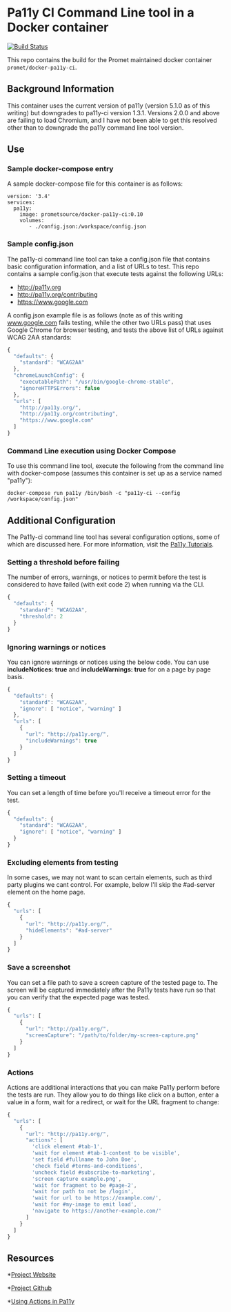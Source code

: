 # Pa11y CI Command Line tool in a Docker container

[![Build Status](https://travis-ci.org/promet/docker-pa11y-ci.svg?branch=develop)](https://travis-ci.org/promet/docker-pa11y-ci)

This repo contains the build for the Promet maintained docker container `promet/docker-pa11y-ci`.

## Background Information

This container uses the current version of pa11y (version 5.1.0 as of this writing) but downgrades to pa11y-ci version 1.3.1.  Versions 2.0.0 and above are failing to load Chromium, and I have not been able to get this resolved other than to downgrade the pa11y command line tool version.

## Use

### Sample docker-compose entry

A sample docker-compose file for this container is as follows:

```
version: '3.4'
services:
  pa11y:
    image: prometsource/docker-pa11y-ci:0.10
    volumes:
       - ./config.json:/workspace/config.json
```

### Sample config.json

The pa11y-ci command line tool can take a config.json file that contains basic configuration information, and a list of URLs to test.  This repo contains a sample config.json that execute tests against the following URLs:

* http://pa11y.org
* http://pa11y.org/contributing
* https://www.google.com

A config.json example file is as follows (note as of this writing www.google.com fails testing, while the other two URLs pass) that uses Google Chrome for browser testing, and tests the above list of URLs against WCAG 2AA standards:

```javascript
{
  "defaults": {
    "standard": "WCAG2AA"
  },
  "chromeLaunchConfig": {
    "executablePath": "/usr/bin/google-chrome-stable",
    "ignoreHTTPSErrors": false
  },
  "urls": [
    "http://pa11y.org/",
    "http://pa11y.org/contributing",
    "https://www.google.com"
  ]
}
```

### Command Line execution using Docker Compose

To use this command line tool, execute the following from the command line with docker-compose (assumes this container is set up as a service named "pa11y"):

```docker-compose run pa11y /bin/bash -c "pa11y-ci --config /workspace/config.json"```

## Additional Configuration

The Pa11y-ci command line tool has several configuration options, some of which are discussed here. For more information, visit the [Pa11y Tutorials](http://pa11y.org/tutorials/).

### Setting a threshold before failing

The number of errors, warnings, or notices to permit before the test is considered to have failed (with exit code 2) when running via the CLI.

```javascript
{
  "defaults": {
    "standard": "WCAG2AA",
    "threshold": 2
  }
}
```

### Ignoring warnings or notices
You can ignore warnings or notices using the below code. You can use **includeNotices: true** and **includeWarnings: true** for on a page by page basis.
```javascript
{
  "defaults": {
    "standard": "WCAG2AA",
    "ignore": [ "notice", "warning" ]
  },
  "urls": [
    {
      "url": "http://pa11y.org/",
      "includeWarnings": true
    }
  ]
}
```

### Setting a timeout
You can set a length of time before you'll receive a timeout error for the test.

```javascript
{
  "defaults": {
    "standard": "WCAG2AA",
    "ignore": [ "notice", "warning" ]
  }
}
```

### Excluding elements from testing

In some cases, we may not want to scan certain elements, such as third party plugins we cant control. For example, below I'll skip the #ad-server element on the home page.

```javascript
{
  "urls": [
    {
      "url": "http://pa11y.org/",
      "hideElements": "#ad-server"
    }
  ]
}
```

### Save a screenshot

You can set a file path to save a screen capture of the tested page to. The screen will be captured immediately after the Pa11y tests have run so that you can verify that the expected page was tested.
```javascript
{
  "urls": [
    {
      "url": "http://pa11y.org/",
      "screenCapture": "/path/to/folder/my-screen-capture.png"
    }
  ]
}
```

### Actions

Actions are additional interactions that you can make Pa11y perform before the tests are run. They allow you to do things like click on a button, enter a value in a form, wait for a redirect, or wait for the URL fragment to change:

```javascript
{
  "urls": [
    {
      "url": "http://pa11y.org/",
      "actions": [
        'click element #tab-1',
        'wait for element #tab-1-content to be visible',
        'set field #fullname to John Doe',
        'check field #terms-and-conditions',
        'uncheck field #subscribe-to-marketing',
        'screen capture example.png',
        'wait for fragment to be #page-2',
        'wait for path to not be /login',
        'wait for url to be https://example.com/',
        'wait for #my-image to emit load',
        'navigate to https://another-example.com/'
      ]
    }
  ]
}
```
## Resources
*[Project Website](http://pa11y.org/)

*[Project Github](https://github.com/pa11y)

*[Using Actions in Pa11y](http://hollsk.co.uk/posts/view/using-actions-in-pa11y)


